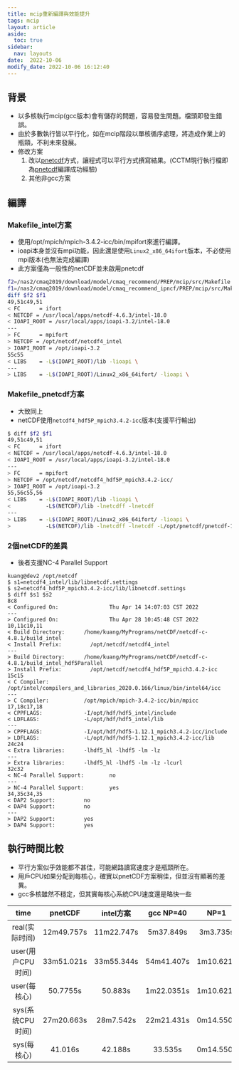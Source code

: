 ```yaml
---
title: mcip重新編譯與效能提升
tags: mcip
layout: article
aside:
  toc: true
sidebar:
  nav: layouts
date:  2022-10-06
modify_date: 2022-10-06 16:12:40
---
```

## 背景
- 以多核執行mcip(gcc版本)會有儲存的問題，容易發生問題。檔頭即發生錯誤。
- 由於多數執行皆以平行化，如在mcip階段以單核循序處理，將造成作業上的瓶頸，不利未來發展。
- 修改方案
  1. 改以[pnetcdf][PnetCDF]方式，讓程式可以平行方式撰寫結果。(CCTM現行執行檔即為[pnetcdf][PnetCDF]編譯成功經驗)
  1. 其他非gcc方案

## 編譯
### Makefile_intel方案
- 使用/opt/mpich/mpich-3.4.2-icc/bin/mpifort來進行編譯。
- ioapi本身並沒有mpi功能，因此還是使用`Linux2_x86_64ifort`版本，不必使用mpi版本(也無法完成編譯)
- 此方案僅為一般性的netCDF並未啟用pnetcdf

```bash
f2=/nas2/cmaq2019/download/model/cmaq_recommend/PREP/mcip/src/Makefile
f1=/nas2/cmaq2019/download/model/cmaq_recommend_ipncf/PREP/mcip/src/Makefile
diff $f2 $f1
49,51c49,51
< FC      = ifort
< NETCDF = /usr/local/apps/netcdf-4.6.3/intel-18.0
< IOAPI_ROOT = /usr/local/apps/ioapi-3.2/intel-18.0
---
> FC      = mpifort
> NETCDF = /opt/netcdf/netcdf4_intel
> IOAPI_ROOT = /opt/ioapi-3.2
55c55
< LIBS    = -L$(IOAPI_ROOT)/lib -lioapi \
---
> LIBS    = -L$(IOAPI_ROOT)/Linux2_x86_64ifort/ -lioapi \
```

### Makefile_pnetcdf方案
- 大致同上
- netCDF使用`netcdf4_hdf5P_mpich3.4.2-icc`版本(支援平行輸出)

```bash
$ diff $f2 $f1
49,51c49,51
< FC      = ifort
< NETCDF = /usr/local/apps/netcdf-4.6.3/intel-18.0
< IOAPI_ROOT = /usr/local/apps/ioapi-3.2/intel-18.0
---
> FC      = mpifort
> NETCDF = /opt/netcdf/netcdf4_hdf5P_mpich3.4.2-icc/
> IOAPI_ROOT = /opt/ioapi-3.2
55,56c55,56
< LIBS    = -L$(IOAPI_ROOT)/lib -lioapi \
<           -L$(NETCDF)/lib -lnetcdff -lnetcdf
---
> LIBS    = -L$(IOAPI_ROOT)/Linux2_x86_64ifort/ -lioapi \
>           -L$(NETCDF)/lib -lnetcdff -lnetcdf -L/opt/pnetcdf/pnetcdf-1.12.3_intel_mpich-icc/lib -lpnetcdf
```

### 2個netCDF的差異
- 後者支援NC-4 Parallel Support

```
kuang@dev2 /opt/netcdf
$ s1=netcdf4_intel/lib/libnetcdf.settings
$ s2=netcdf4_hdf5P_mpich3.4.2-icc/lib/libnetcdf.settings
$ diff $s1 $s2
8c8
< Configured On:                Thu Apr 14 14:07:03 CST 2022
---
> Configured On:                Thu Apr 28 10:45:48 CST 2022
10,11c10,11
< Build Directory:      /home/kuang/MyPrograms/netCDF/netcdf-c-4.8.1/build_intel
< Install Prefix:         /opt/netcdf/netcdf4_intel
---
> Build Directory:      /home/kuang/MyPrograms/netCDF/netcdf-c-4.8.1/build_intel_hdf5Parallel
> Install Prefix:         /opt/netcdf/netcdf4_hdf5P_mpich3.4.2-icc
15c15
< C Compiler:           /opt/intel/compilers_and_libraries_2020.0.166/linux/bin/intel64/icc
---
> C Compiler:           /opt/mpich/mpich-3.4.2-icc/bin/mpicc
17,18c17,18
< CPPFLAGS:             -I/opt/hdf/hdf5_intel/include
< LDFLAGS:              -L/opt/hdf/hdf5_intel/lib
---
> CPPFLAGS:             -I/opt/hdf/hdf5-1.12.1_mpich3.4.2-icc/include
> LDFLAGS:              -L/opt/hdf/hdf5-1.12.1_mpich3.4.2-icc/lib
24c24
< Extra libraries:      -lhdf5_hl -lhdf5 -lm -lz
---
> Extra libraries:      -lhdf5_hl -lhdf5 -lm -lz -lcurl
32c32
< NC-4 Parallel Support:        no
---
> NC-4 Parallel Support:        yes
34,35c34,35
< DAP2 Support:         no
< DAP4 Support:         no
---
> DAP2 Support:         yes
> DAP4 Support:         yes
```

## 執行時間比較
- 平行方案似乎效能都不甚佳，可能網路讀寫速度才是瓶頸所在。
- 用戶CPU如果分配到每核心，確實以pnetCDF方案稍佳，但並沒有顯著的差異。
- gcc多核雖然不穩定，但其實每核心系統CPU速度還是略快一些

time |pnetCDF|intel方案|gcc NP=40|NP=1
:-:|:-:|:-:|:-:|:-:
real(实际时间)|12m49.757s|11m22.747s|5m37.849s|3m3.735s|3m3.735s
user(用户CPU时间)|33m51.021s|33m55.344s|54m41.407s|1m10.621s|1m10.621s
user(每核心)|50.7755s|50.883s|1m22.0351s|1m10.621s|1m10.621s
sys(系统CPU时间) |27m20.663s|28m7.542s|22m21.431s|0m14.550s|0m14.550s
sys(每核心) |41.016s|42.188s|33.535s|0m14.550s|0m14.550s

[PnetCDF]: <https://sinotec2.github.io/Focus-on-Air-Quality/utilities/netCDF/lib_comp/#pnetcdf> ""